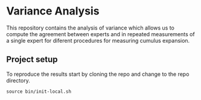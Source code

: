 # Variance Analysis

This repository contains the analysis of variance which allows us to compute the agreement between experts and in repeated measurements of a single expert for diferent procedures for measuring cumulus expansion.

## Project setup

To reproduce the results start by cloning the repo and change to the repo directory.

```
source bin/init-local.sh
```

